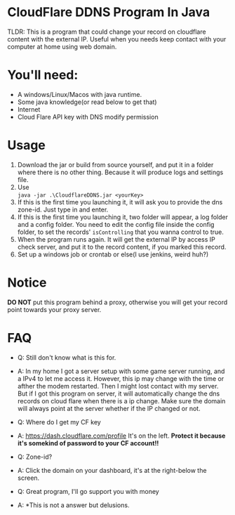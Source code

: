 # CloudFlare DDNS Program In Java

TLDR: This is a program that could change your record on cloudflare content with the external IP. Useful when you needs keep contact with your computer at home using web domain.

# You'll need:

- A windows/Linux/Macos with java runtime.
- Some java knowledge(or read below to get that)
- Internet
- Cloud Flare API key with DNS modify permission

# Usage
1. Download the jar or build from source yourself, and put it in a folder where there is no other  thing. Because it will produce logs and settings file.
2. Use  
```java -jar .\CloudflareDDNS.jar <yourKey>```
3. If this is the first time you launching it, it will ask you to provide the dns zone-id. Just type in and enter.
4. If this is the first time you launching it, two folder will appear, a log folder and a config folder. You need to edit the config file inside the config folder, to set the records' ``isControlling`` that you wanna control to true.
5. When the program runs again. It will get the external IP by access IP check server, and put it to the record content, if you marked this record.
6.  Set up a windows job or crontab or else(I use jenkins, weird huh?)

# Notice
**DO NOT** put this program behind a proxy, otherwise you will get your record point towards your proxy server.

# FAQ 

 - Q: Still don't know what is this for.
 - A: In my home I got a server setup with some game server running, and a IPv4 to let me access it. However, this ip may change with the time or afther the modem restarted. Then I might lost contact with my server. But if I got this program on server, it will automatically change the dns records on cloud flare when there is a ip change. Make sure the domain will always point at the server whether if the IP changed or not.

- Q: Where do I get my CF key
- A: https://dash.cloudflare.com/profile It's on the left. **Protect it because it's somekind of password to your CF account!!**
- Q: Zone-id?
- A: Click the domain on your dashboard, it's at the right-below the screen.
- Q: Great program, I'll go support you with money
- A: *This is not a answer but delusions.
